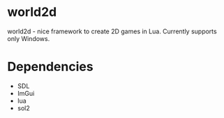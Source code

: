 # world2d
world2d - nice framework to create 2D games in Lua. Currently supports only Windows.

# Dependencies
- SDL
- ImGui
- lua
- sol2
